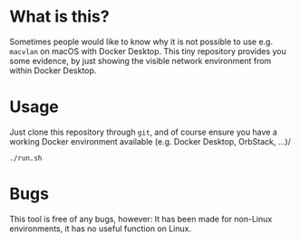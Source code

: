# What is this?

Sometimes people would like to know why it is not possible to use e.g. `macvlan`
on macOS with Docker Desktop. This tiny repository provides you some evidence,
by just showing the visible network environment from within Docker Desktop.

# Usage

Just clone this repository through `git`, and of course ensure you have a working
Docker environment available (e.g. Docker Desktop, OrbStack, ...)/

```shell
./run.sh
```

# Bugs

This tool is free of any bugs, however: It has been made for non-Linux environments,
it has no useful function on Linux.
